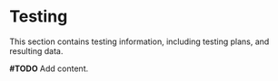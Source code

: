 # Testing

This section contains testing information, including testing plans, and resulting data. 

**#TODO** Add content.
